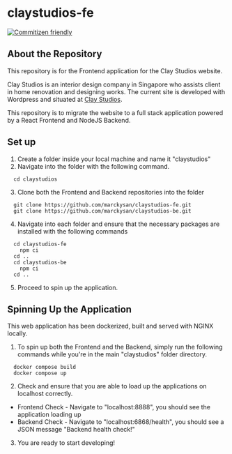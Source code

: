 # claystudios-fe
[![Commitizen friendly](https://img.shields.io/badge/commitizen-friendly-brightgreen.svg)](http://commitizen.github.io/cz-cli/)

## About the Repository
This repository is for the Frontend application for the Clay Studios website.

Clay Studios is an interior design company in Singapore who assists client in home renovation and designing works. The current site is developed with Wordpress and situated at [Clay Studios](https://claystudios.com.sg/). 

This repository is to migrate the website to a full stack application powered by a React Frontend and NodeJS Backend.

## Set up
1. Create a folder inside your local machine and name it "claystudios"
2. Navigate into the folder with the following command.
  ```
    cd claystudios
  ```
3. Clone both the Frontend and Backend repositories into the folder 
  ```
    git clone https://github.com/marckysan/claystudios-fe.git
    git clone https://github.com/marckysan/claystudios-be.git
  ``` 
4. Navigate into each folder and ensure that the necessary packages are installed with the following commands
  ``` 
    cd claystudios-fe 
      npm ci
    cd ..
    cd claystudios-be
      npm ci
    cd ..
  ```
5. Proceed to spin up the application.
## Spinning Up the Application
This web application has been dockerized, built and served with NGINX locally. 

1. To spin up both the Frontend and the Backend, simply run the following commands while you're in the main "claystudios" folder directory. 
```
  docker compose build 
  docker compose up
```
2. Check and ensure that you are able to load up the applications on localhost correctly.
- Frontend Check - Navigate to "localhost:8888", you should see the application loading up
- Backend Check - Navigate to "localhost:6868/health", you should see a JSON message "Backend health check!"
3. You are ready to start developing!
